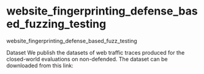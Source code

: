 # website_fingerprinting_defense_based_fuzzing_testing
website_fingerprinting_defense_based_fuzz_testing

Dataset
We publish the datasets of web traffic traces produced for the closed-world evaluations on non-defended. 
The dataset can be downloaded from this link:
